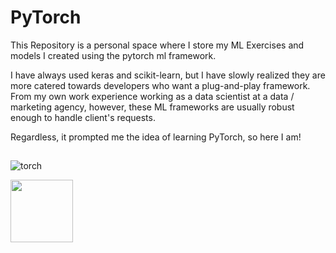 
# PyTorch

This Repository is a personal space where I store my ML Exercises and models I created using the pytorch ml framework. 

I have always used keras and scikit-learn, but I have slowly realized they are more catered towards developers who want a plug-and-play framework. From my own work experience working as a data scientist at a data / marketing agency, however, these ML frameworks are usually robust enough to handle client's requests.

Regardless, it prompted me the idea of learning PyTorch, so here I am! 


## 
![torch](https://cdn.analyticsvidhya.com/wp-content/uploads/2018/02/pytorch-logo-flat-300x210.png)

<img src="https://keras.io/img/logo-k-keras-wb.png" width="100" height="100">